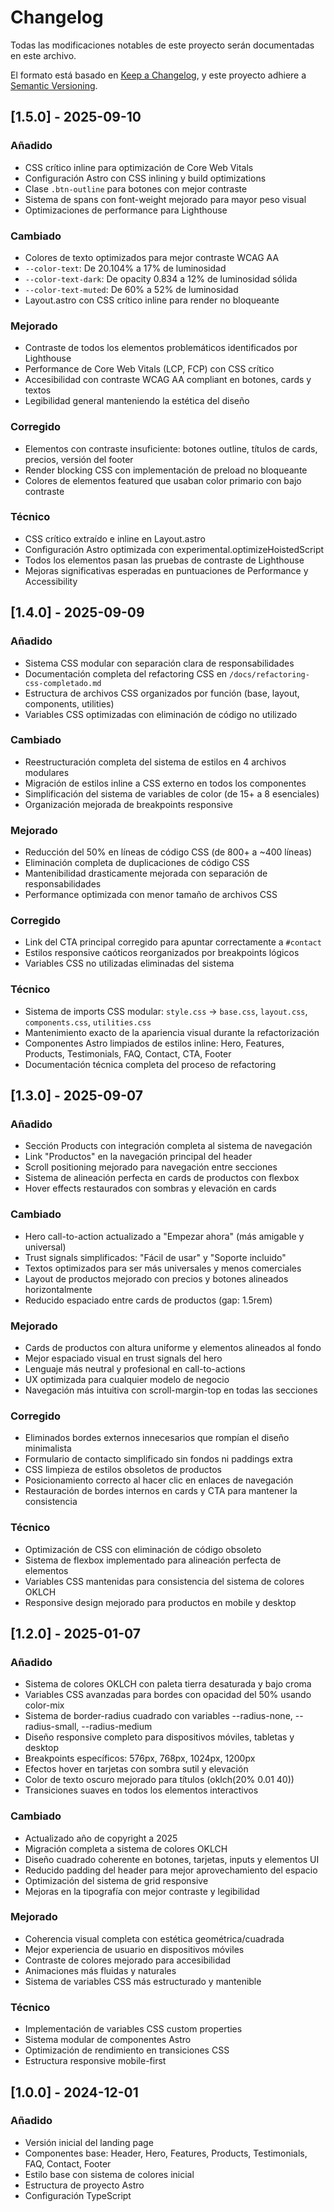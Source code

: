 # Changelog

Todas las modificaciones notables de este proyecto serán documentadas en este archivo.

El formato está basado en [Keep a Changelog](https://keepachangelog.com/en/1.0.0/),
y este proyecto adhiere a [Semantic Versioning](https://semver.org/spec/v2.0.0.html).

## [1.5.0] - 2025-09-10

### Añadido
- CSS crítico inline para optimización de Core Web Vitals
- Configuración Astro con CSS inlining y build optimizations
- Clase `.btn-outline` para botones con mejor contraste
- Sistema de spans con font-weight mejorado para mayor peso visual
- Optimizaciones de performance para Lighthouse

### Cambiado
- Colores de texto optimizados para mejor contraste WCAG AA
- `--color-text`: De 20.104% a 17% de luminosidad
- `--color-text-dark`: De opacity 0.834 a 12% de luminosidad sólida  
- `--color-text-muted`: De 60% a 52% de luminosidad
- Layout.astro con CSS crítico inline para render no bloqueante

### Mejorado
- Contraste de todos los elementos problemáticos identificados por Lighthouse
- Performance de Core Web Vitals (LCP, FCP) con CSS crítico
- Accesibilidad con contraste WCAG AA compliant en botones, cards y textos
- Legibilidad general manteniendo la estética del diseño

### Corregido
- Elementos con contraste insuficiente: botones outline, títulos de cards, precios, versión del footer
- Render blocking CSS con implementación de preload no bloqueante
- Colores de elementos featured que usaban color primario con bajo contraste

### Técnico
- CSS crítico extraído e inline en Layout.astro
- Configuración Astro optimizada con experimental.optimizeHoistedScript
- Todos los elementos pasan las pruebas de contraste de Lighthouse
- Mejoras significativas esperadas en puntuaciones de Performance y Accessibility

## [1.4.0] - 2025-09-09

### Añadido
- Sistema CSS modular con separación clara de responsabilidades
- Documentación completa del refactoring CSS en `/docs/refactoring-css-completado.md`
- Estructura de archivos CSS organizados por función (base, layout, components, utilities)
- Variables CSS optimizadas con eliminación de código no utilizado

### Cambiado
- Reestructuración completa del sistema de estilos en 4 archivos modulares
- Migración de estilos inline a CSS externo en todos los componentes
- Simplificación del sistema de variables de color (de 15+ a 8 esenciales)
- Organización mejorada de breakpoints responsive

### Mejorado
- Reducción del 50% en líneas de código CSS (de 800+ a ~400 líneas)
- Eliminación completa de duplicaciones de código CSS
- Mantenibilidad drasticamente mejorada con separación de responsabilidades
- Performance optimizada con menor tamaño de archivos CSS

### Corregido
- Link del CTA principal corregido para apuntar correctamente a `#contact`
- Estilos responsive caóticos reorganizados por breakpoints lógicos
- Variables CSS no utilizadas eliminadas del sistema

### Técnico
- Sistema de imports CSS modular: `style.css` → `base.css`, `layout.css`, `components.css`, `utilities.css`
- Mantenimiento exacto de la apariencia visual durante la refactorización
- Componentes Astro limpiados de estilos inline: Hero, Features, Products, Testimonials, FAQ, Contact, CTA, Footer
- Documentación técnica completa del proceso de refactoring

## [1.3.0] - 2025-09-07

### Añadido
- Sección Products con integración completa al sistema de navegación
- Link "Productos" en la navegación principal del header
- Scroll positioning mejorado para navegación entre secciones
- Sistema de alineación perfecta en cards de productos con flexbox
- Hover effects restaurados con sombras y elevación en cards

### Cambiado
- Hero call-to-action actualizado a "Empezar ahora" (más amigable y universal)
- Trust signals simplificados: "Fácil de usar" y "Soporte incluido"
- Textos optimizados para ser más universales y menos comerciales
- Layout de productos mejorado con precios y botones alineados horizontalmente
- Reducido espaciado entre cards de productos (gap: 1.5rem)

### Mejorado
- Cards de productos con altura uniforme y elementos alineados al fondo
- Mejor espaciado visual en trust signals del hero
- Lenguaje más neutral y profesional en call-to-actions
- UX optimizada para cualquier modelo de negocio
- Navegación más intuitiva con scroll-margin-top en todas las secciones

### Corregido
- Eliminados bordes externos innecesarios que rompían el diseño minimalista
- Formulario de contacto simplificado sin fondos ni paddings extra
- CSS limpieza de estilos obsoletos de productos
- Posicionamiento correcto al hacer clic en enlaces de navegación
- Restauración de bordes internos en cards y CTA para mantener la consistencia

### Técnico
- Optimización de CSS con eliminación de código obsoleto
- Sistema de flexbox implementado para alineación perfecta de elementos
- Variables CSS mantenidas para consistencia del sistema de colores OKLCH
- Responsive design mejorado para productos en mobile y desktop

## [1.2.0] - 2025-01-07

### Añadido
- Sistema de colores OKLCH con paleta tierra desaturada y bajo croma
- Variables CSS avanzadas para bordes con opacidad del 50% usando color-mix
- Sistema de border-radius cuadrado con variables --radius-none, --radius-small, --radius-medium
- Diseño responsive completo para dispositivos móviles, tabletas y desktop
- Breakpoints específicos: 576px, 768px, 1024px, 1200px
- Efectos hover en tarjetas con sombra sutil y elevación
- Color de texto oscuro mejorado para títulos (oklch(20% 0.01 40))
- Transiciones suaves en todos los elementos interactivos

### Cambiado
- Actualizado año de copyright a 2025
- Migración completa a sistema de colores OKLCH
- Diseño cuadrado coherente en botones, tarjetas, inputs y elementos UI
- Reducido padding del header para mejor aprovechamiento del espacio
- Optimización del sistema de grid responsive
- Mejoras en la tipografía con mejor contraste y legibilidad

### Mejorado
- Coherencia visual completa con estética geométrica/cuadrada
- Mejor experiencia de usuario en dispositivos móviles
- Contraste de colores mejorado para accesibilidad
- Animaciones más fluidas y naturales
- Sistema de variables CSS más estructurado y mantenible

### Técnico
- Implementación de variables CSS custom properties
- Sistema modular de componentes Astro
- Optimización de rendimiento en transiciones CSS
- Estructura responsive mobile-first

## [1.0.0] - 2024-12-01

### Añadido
- Versión inicial del landing page
- Componentes base: Header, Hero, Features, Products, Testimonials, FAQ, Contact, Footer
- Estilo base con sistema de colores inicial
- Estructura de proyecto Astro
- Configuración TypeScript
